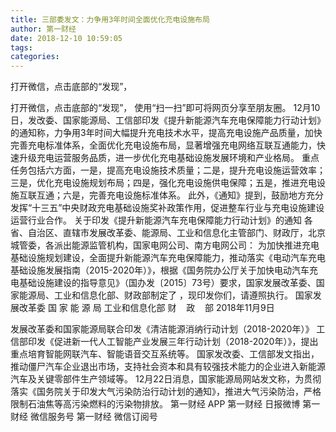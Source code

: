 ```yaml
---
title: 三部委发文：力争用3年时间全面优化充电设施布局
author: 第一财经
date: 2018-12-10 10:59:05
tags: 
categories: 
---
```

打开微信，点击底部的“发现”，
<!-- more -->
打开微信，点击底部的“发现”，
使用“扫一扫”即可将网页分享至朋友圈。
12月10日，发改委、国家能源局、工信部印发《提升新能源汽车充电保障能力行动计划》的通知称，力争用3年时间大幅提升充电技术水平，提高充电设施产品质量，加快完善充电标准体系，全面优化充电设施布局，显著增强充电网络互联互通能力，快速升级充电运营服务品质，进一步优化充电基础设施发展环境和产业格局。
重点任务包括六方面，一是，提高充电设施技术质量；二是，提升充电设施运营效率；三是，优化充电设施规划布局；四是，强化充电设施供电保障；五是，推进充电设施互联互通；六是，完善充电设施标准体系。
此外，《通知》提到，鼓励地方充分发挥“十三五”中央财政充电基础设施奖补政策作用，促进整车行业与充电设施建设运营行业合作。
关于印发《提升新能源汽车充电保障能力行动计划》的通知
各省、自治区、直辖市发展改革委、能源局、工业和信息化主管部门、财政厅，北京城管委，各派出能源监管机构，国家电网公司、南方电网公司：
为加快推进充电基础设施规划建设，全面提升新能源汽车充电保障能力，推动落实《电动汽车充电基础设施发展指南（2015-2020年）》，根据《国务院办公厅关于加快电动汽车充电基础设施建设的指导意见》（国办发〔2015〕73号）要求，国家发展改革委、国家能源局、工业和信息化部、财政部制定了
，现印发你们，请遵照执行。
国家发展改革委
国 家 能 源 局
工业和信息化部
财    政    部
2018年11月9日
 
 
发展改革委和国家能源局联合印发《清洁能源消纳行动计划（2018-2020年）》
工信部印发《促进新一代人工智能产业发展三年行动计划（2018-2020年）》，提出重点培育智能网联汽车、智能语音交互系统等。
国家发改委、工信部发文指出，推动僵尸汽车企业退出市场，支持社会资本和具有较强技术能力的企业进入新能源汽车及关键零部件生产领域等。
12月22日消息，国家能源局网站发文称，为贯彻落实《国务院关于印发大气污染防治行动计划的通知》，推进大气污染防治，严格限制石油焦等高污染燃料的污染物排放。
第一财经
APP
第一财经
日报微博
第一财经
微信服务号
第一财经
微信订阅号
